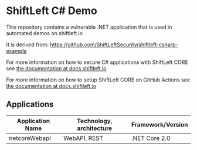 # ShiftLeft C# Demo
This repository contains a vulnerable .NET application that is used in automated demos on shiftleft.io

It is derived from: https://github.com/ShiftLeftSecurity/shiftleft-csharp-example

For more information on how to secure C# applications with ShiftLeft CORE see [the documentation at docs.shiftleft.io](https://docs.shiftleft.io/ngsast/analyzing-applications/c-sharp)

For more information on how to setup ShiftLeft CORE on GitHub Actions see [the documentation at docs.shiftleft.io](https://docs.shiftleft.io/ngsast/workflows/github)

## Applications

| Application Name |Technology, architecture | Framework/Version |
|------------------|-------------------------|-----------------|
| netcoreWebapi | WebAPI, REST | .NET Core 2.0 |
